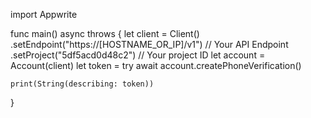 import Appwrite

func main() async throws {
let client = Client()
.setEndpoint("https://[HOSTNAME_OR_IP]/v1") // Your API Endpoint
.setProject("5df5acd0d48c2") // Your project ID
let account = Account(client)
let token = try await account.createPhoneVerification()

    print(String(describing: token))

}
